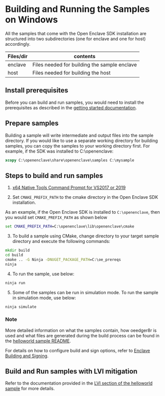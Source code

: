 # Building and Running the Samples on Windows

All the samples that come with the Open Enclave SDK installation are structured into two subdirectories (one for enclave and one for host) accordingly.

| Files/dir        |  contents                                   |
|:-----------------|---------------------------------------------|
| enclave        | Files needed for building the sample enclave  |
| host           | Files needed for building the host            |

## Install prerequisites

Before you can build and run samples, you would need to install the prerequisites as described in the [getting started documentation](https://github.com/openenclave/openenclave/tree/master/docs/GettingStartedDocs).

## Prepare samples

Building a sample will write intermediate and output files into the sample directory. If you would like to use a separate working directory for building samples, you can copy the samples to your working directory first. For example, if the SDK was installed to C:\openenclave:

```cmd
xcopy C:\openenclave\share\openenclave\samples C:\mysample
```

## Steps to build and run samples

1. [x64 Native Tools Command Prompt for VS2017 or 2019](
https://docs.microsoft.com/en-us/dotnet/framework/tools/developer-command-prompt-for-vs)

2. Set `CMAKE_PREFIX_PATH` to the cmake directory in the Open Enclave SDK installation.

As an example, if the Open Enclave SDK is installed to `C:\openenclave`, then you would set `CMAKE_PREFIX_PATH` as shown below

```cmd
set CMAKE_PREFIX_PATH=C:\openenclave\lib\openenclave\cmake
```

3. To build a sample using CMake, change directory to your target sample directory and execute the following commands:

```cmd
mkdir build
cd build
cmake .. -G Ninja -DNUGET_PACKAGE_PATH=C:\oe_prereqs
ninja
```

4. To run the sample, use below:

```cmd
ninja run
```

5. Some of the samples can be run in simulation mode. To run the sample in simulation mode, use below:

```cmd
ninja simulate
```

### Note

More detailed information on what the samples contain, how oeedger8r is used and what files are generated during the build process can be found in the [helloworld sample README](helloworld/README.md).

For details on how to configure build and sign options, refer to [Enclave Building and Signing](https://github.com/openenclave/openenclave/blob/master/docs/GettingStartedDocs/buildandsign.md).

## Build and Run samples with LVI mitigation

Refer to the documentation provided in the [LVI section of the helloworld sample](helloworld/README.md#build-and-run-with-lvi-mitigation) for more details.
